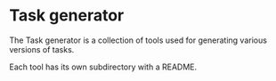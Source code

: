 # Task generator
The Task generator is a collection of tools used for generating various versions of tasks.

Each tool has its own subdirectory with a README.
